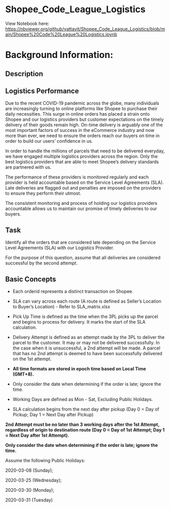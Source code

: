 # Shopee_Code_League_Logistics

View Notebook here: https://nbviewer.org/github/yattavit/Shopee_Code_League_Logistics/blob/main/Shopee%20Code%20League%20Logistics.ipynb


# Background Information:

## Description

## Logistics Performance

Due to the recent COVID-19 pandemic across the globe, many individuals are increasingly turning to online platforms like Shopee to purchase their daily necessities. This surge in online orders has placed a strain onto Shopee and our logistics providers but customer expectations on the timely delivery of their goods remain high. On-time delivery is arguably one of the most important factors of success in the eCommerce industry and now more than ever, we need to ensure the orders reach our buyers on time in order to build our users’ confidence in us.

  

In order to handle the millions of parcels that need to be delivered everyday, we have engaged multiple logistics providers across the region. Only the best logistics providers that are able to meet Shopee’s delivery standards are partnered with us.

  

The performance of these providers is monitored regularly and each provider is held accountable based on the Service Level Agreements (SLA). Late deliveries are flagged out and penalties are imposed on the providers to ensure they perform their utmost.

  

The consistent monitoring and process of holding our logistics providers accountable allows us to maintain our promise of timely deliveries to our buyers.

  

## Task

Identify all the orders that are considered late depending on the Service Level Agreements (SLA) with our Logistics Provider.

  

For the purpose of this question, assume that all deliveries are considered successful by the second attempt.

  

## Basic Concepts

- Each orderid represents a distinct transaction on Shopee.

- SLA can vary across each route (A route is defined as Seller’s Location to Buyer’s Location) - Refer to SLA_matrix.xlsx

- Pick Up Time is defined as the time when the 3PL picks up the parcel and begins to process for delivery. It marks the start of the SLA calculation.

- Delivery Attempt is defined as an attempt made by the 3PL to deliver the parcel to the customer. It may or may not be delivered successfully. In the case when it is unsuccessful, a 2nd attempt will be made. A parcel that has no 2nd attempt is deemed to have been successfully delivered on the 1st attempt.

-  **All time formats are stored in epoch time based on Local Time (GMT+8).**

- Only consider the date when determining if the order is late; ignore the time.

- Working Days are defined as Mon - Sat, Excluding Public Holidays.

- SLA calculation begins from the next day after pickup (Day 0 = Day of Pickup; Day 1 = Next Day after Pickup)

  

**2nd Attempt must be no later than 3 working days after the 1st Attempt, regardless of origin to destination route (Day 0 = Day of 1st Attempt; Day 1 = Next Day after 1st Attempt).**

  

**Only consider the date when determining if the order is late; ignore the time.**

  

Assume the following Public Holidays:

  

2020-03-08 (Sunday);

2020-03-25 (Wednesday);

2020-03-30 (Monday);

2020-03-31 (Tuesday)

